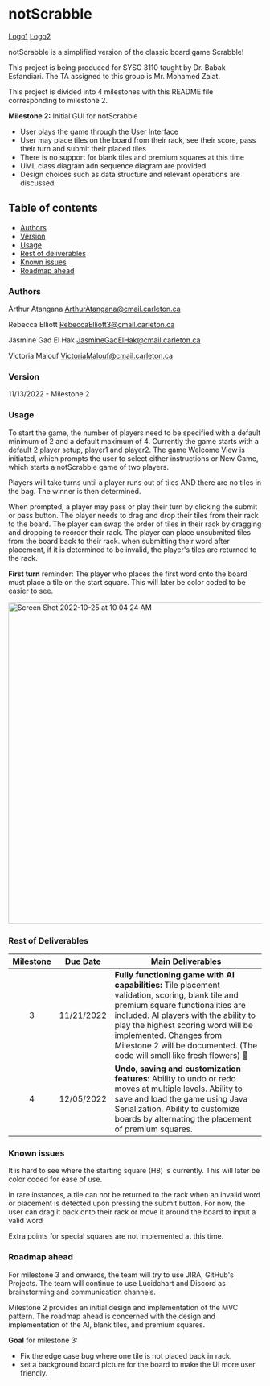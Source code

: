 # notScrabble
[Logo1](https://raw.githubusercontent.com/VictoriaMalouf/SYSC3110Project/main/images/notScrabble_logo.png)
[Logo2](images/notScrabble_log.png)

notScrabble is a simplified version of the classic board game Scrabble! 

This project is being produced for SYSC 3110 taught by Dr. Babak Esfandiari. The TA assigned to this group is Mr. Mohamed Zalat. 

This project is divided into 4 milestones with this README file corresponding to milestone 2.

**Milestone 2:** Initial GUI for notScrabble
- User plays the game through the User Interface
- User may place tiles on the board from their rack, see their score, pass their turn and submit their placed tiles
- There is no support for blank tiles and premium squares at this time
- UML class diagram adn sequence diagram are provided
- Design choices such as data structure and relevant operations are discussed


## Table of contents

<!--ts-->
   * [Authors](#authors)
   * [Version](#version)
   * [Usage](#usage)
   * [Rest of deliverables](#rest-of-deliverables)
   * [Known issues](#known-issues)
   * [Roadmap ahead](#roadmap-ahead)
<!--te-->

### Authors   

Arthur Atangana ArthurAtangana@cmail.carleton.ca

Rebecca Elliott RebeccaElliott3@cmail.carleton.ca

Jasmine Gad El Hak JasmineGadElHak@cmail.carleton.ca

Victoria Malouf VictoriaMalouf@cmail.carleton.ca

### Version 

11/13/2022 - Milestone 2 

### Usage 

To start the game, the number of players need to be specified with a default minimum of 2 and a default maximum of 4.
Currently the game starts with a default 2 player setup, player1 and player2.
The game Welcome View is initiated, which prompts the user to select either instructions or New Game, which starts a notScrabble game of two players.

Players will take turns until a player runs out of tiles AND there are no tiles in the bag. The winner is then determined. 

When prompted, a player may pass or play their turn by clicking the submit or pass button.
The player needs to drag and drop their tiles from their rack to the board.
The player can swap the order of tiles in their rack by dragging and dropping to reorder their rack.
The player can place unsubmited tiles from the board back to their rack.
when submitting their word after placement, if it is determined to be invalid, the player's tiles are returned to the rack.

    
 **First turn** reminder: The player who places the first word onto the board must place a tile on the start square. This will later be color coded to be easier to see. 

<img width="639" alt="Screen Shot 2022-10-25 at 10 04 24 AM" src="https://user-images.githubusercontent.com/84146479/197795120-00438956-c3fc-4f35-a596-05640f70e335.png">

### Rest of Deliverables

| Milestone | Due Date   | Main Deliverables                                                                                                                                                                                                                                                                                                           |
|:---------:|------------|-----------------------------------------------------------------------------------------------------------------------------------------------------------------------------------------------------------------------------------------------------------------------------------------------------------------------------|
|     3     | 11/21/2022 | **Fully functioning game with AI capabilities:** Tile placement validation, scoring, blank tile and premium square functionalities are included. AI players with the ability to play the highest scoring word will be implemented. Changes from Milestone 2 will be documented. (The code will smell like fresh flowers) 🌻 |
|     4     | 12/05/2022 | **Undo, saving and customization features:** Ability to undo or redo moves at multiple levels. Ability to save and load the game using Java Serialization. Ability to customize boards by alternating the placement of premium squares.                                                                                     |

### Known issues

It is hard to see where the starting square (H8) is currently. This will later be color coded for ease of use.

In rare instances, a tile can not be returned to the rack when an invalid word or placement is detected upon pressing the submit button.
For now, the user can drag it back onto their rack or move it around the board to input a valid word

Extra points for special squares are not implemented at this time.


### Roadmap ahead

For milestone 3 and onwards, the team will try to use JIRA, GitHub's Projects. The team will continue to use Lucidchart and Discord as brainstorming and communication channels. 

Milestone 2 provides an initial design and implementation of the MVC pattern. The roadmap ahead is concerned with the design and implementation of the AI, blank tiles, and premium squares. 

**Goal** for milestone 3:
- Fix the edge case bug where one tile is not placed back in rack.
- set a background board picture for the board to make the UI more user friendly.

